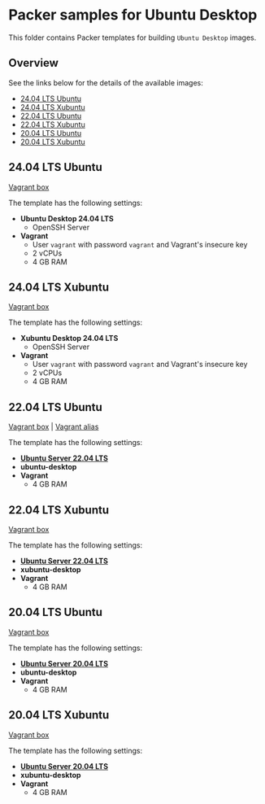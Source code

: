 # Packer samples for Ubuntu Desktop

This folder contains Packer templates for building `Ubuntu Desktop` images.

## Overview

See the links below for the details of the available images:

- [24.04 LTS Ubuntu](#2404-lts-ubuntu)
- [24.04 LTS Xubuntu](#2404-lts-xubuntu)
- [22.04 LTS Ubuntu](#2204-lts-ubuntu)
- [22.04 LTS Xubuntu](#2204-lts-xubuntu)
- [20.04 LTS Ubuntu](#2004-lts-ubuntu)
- [20.04 LTS Xubuntu](#2004-lts-xubuntu)

## 24.04 LTS Ubuntu

[Vagrant box](https://app.vagrantup.com/gusztavvargadr/boxes/ubuntu-desktop-2404-lts)  

The template has the following settings:

- **Ubuntu Desktop 24.04 LTS**
  - OpenSSH Server
- **Vagrant**
  - User `vagrant` with password `vagrant` and Vagrant's insecure key
  - 2 vCPUs
  - 4 GB RAM

## 24.04 LTS Xubuntu

[Vagrant box](https://app.vagrantup.com/gusztavvargadr/boxes/xubuntu-desktop-2404-lts)  

The template has the following settings:

- **Xubuntu Desktop 24.04 LTS**
  - OpenSSH Server
- **Vagrant**
  - User `vagrant` with password `vagrant` and Vagrant's insecure key
  - 2 vCPUs
  - 4 GB RAM

## 22.04 LTS Ubuntu

[Vagrant box](https://app.vagrantup.com/gusztavvargadr/boxes/ubuntu-desktop-2204-lts) | [Vagrant alias](https://app.vagrantup.com/gusztavvargadr/boxes/ubuntu-desktop)  

The template has the following settings:

- [**Ubuntu Server 22.04 LTS**](../ubuntu-server/README.md#2204-lts)
- **ubuntu-desktop**
- **Vagrant**
  - 4 GB RAM

## 22.04 LTS Xubuntu

[Vagrant box](https://app.vagrantup.com/gusztavvargadr/boxes/xubuntu-desktop-2204-lts)  

The template has the following settings:

- [**Ubuntu Server 22.04 LTS**](../ubuntu-server/README.md#2204-lts)
- **xubuntu-desktop**
- **Vagrant**
  - 4 GB RAM

## 20.04 LTS Ubuntu

[Vagrant box](https://app.vagrantup.com/gusztavvargadr/boxes/ubuntu-desktop-2004-lts)  

The template has the following settings:

- [**Ubuntu Server 20.04 LTS**](../ubuntu-server/README.md#2004-lts)
- **ubuntu-desktop**
- **Vagrant**
  - 4 GB RAM

## 20.04 LTS Xubuntu

[Vagrant box](https://app.vagrantup.com/gusztavvargadr/boxes/ubuntu-desktop-2004-lts-xfce)  

The template has the following settings:

- [**Ubuntu Server 20.04 LTS**](../ubuntu-server/README.md#2004-lts)
- **xubuntu-desktop**
- **Vagrant**
  - 4 GB RAM
